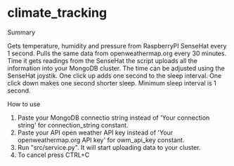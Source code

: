 # climate_tracking

Summary

Gets temperature, humidity and pressure from RaspberryPI SenseHat every 1 second. Pulls the same data from openweathermap.org every 30 minutes. Time it gets readings from the SenseHat the script uploads all the information into your MongoDB cluster. The time can be adjusted using the SenseHat joystik. One click up adds one second to the sleep interval. One click down makes one second shorter sleep. Minimum sleep interval is 1 second.

How to use

1. Paste your MongoDB connectio string instead of 'Your connection string' for connection_string constant.
2. Paste your API open weather API key instead of 'Your openweathermap.org API key' for owm_api_key constant.
3. Run "src/service.py". It will start uploading data to your cluster.
4. To cancel press CTRL+C
